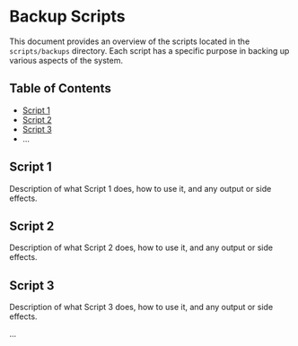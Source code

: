# Backup Scripts

This document provides an overview of the scripts located in the `scripts/backups` directory. Each script has a specific purpose in backing up various aspects of the system.

## Table of Contents

- [Script 1](#script-1)
- [Script 2](#script-2)
- [Script 3](#script-3)
- ...

## Script 1

Description of what Script 1 does, how to use it, and any output or side effects.

## Script 2

Description of what Script 2 does, how to use it, and any output or side effects.

## Script 3

Description of what Script 3 does, how to use it, and any output or side effects.

...